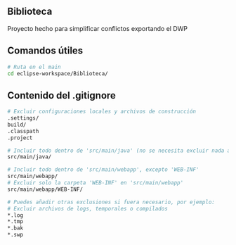 ## Biblioteca
Proyecto hecho para simplificar conflictos exportando el DWP

## Comandos útiles

```bash
# Ruta en el main  
cd eclipse-workspace/Biblioteca/  
```

## Contenido del .gitignore
```bash
# Excluir configuraciones locales y archivos de construcción
.settings/
build/
.classpath
.project

# Incluir todo dentro de 'src/main/java' (no se necesita excluir nada aquí)
src/main/java/

# Incluir todo dentro de 'src/main/webapp', excepto 'WEB-INF'
src/main/webapp/
# Excluir solo la carpeta 'WEB-INF' en 'src/main/webapp'
src/main/webapp/WEB-INF/

# Puedes añadir otras exclusiones si fuera necesario, por ejemplo:
# Excluir archivos de logs, temporales o compilados
*.log
*.tmp
*.bak
*.swp

```







